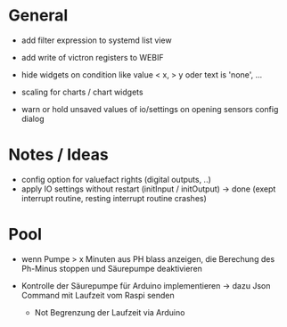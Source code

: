 
# General

- add filter expression to systemd list view
- add write of victron registers to WEBIF

- hide widgets on condition like value < x, > y oder text is 'none', ...
- scaling for charts / chart widgets

- warn or hold unsaved values of io/settings on opening sensors config dialog

# Notes / Ideas

- config option for valuefact rights (digital outputs, ..)
- apply IO settings without restart (initInput / initOutput)
    -> done (exept interrupt routine, resting interrupt routine crashes)

# Pool

- wenn Pumpe > x Minuten aus PH blass anzeigen,
  die Berechung des Ph-Minus stoppen und Säurepumpe deaktivieren

- Kontrolle der Säurepumpe für Arduino implementieren
  -> dazu Json Command mit Laufzeit vom Raspi senden
  - Not Begrenzung der Laufzeit via Arduino
